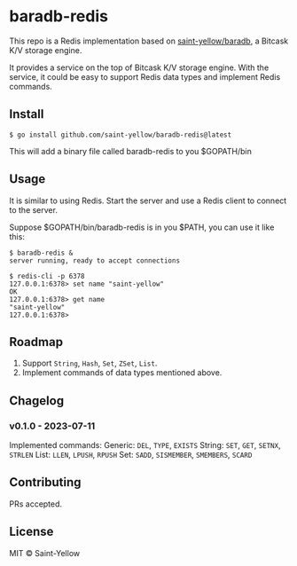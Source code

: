 # baradb-redis

This repo is a Redis implementation based on [saint-yellow/baradb](https://github.com/saint-yellow/baradb), a Bitcask K/V storage engine.

It provides a service on the top of Bitcask K/V storage engine. With the service, it could be easy to support Redis data types and implement Redis commands.

## Install

```shell 
$ go install github.com/saint-yellow/baradb-redis@latest 
```

This will add a binary file called baradb-redis to you $GOPATH/bin 

## Usage

It is similar to using Redis. Start the server and use a Redis client to connect to the server.

Suppose $GOPATH/bin/baradb-redis is in you $PATH, you can use it like this:

```
$ baradb-redis &
server running, ready to accept connections 

$ redis-cli -p 6378
127.0.0.1:6378> set name "saint-yellow"
OK
127.0.0.1:6378> get name
"saint-yellow"
127.0.0.1:6378>
```

## Roadmap 

1. Support `String`, `Hash`, `Set`, `ZSet`, `List`. 
2. Implement commands of data types mentioned above.

## Chagelog 

### v0.1.0 - 2023-07-11
Implemented commands: 
    Generic: `DEL`, `TYPE`, `EXISTS`
    String: `SET`, `GET`, `SETNX`, `STRLEN`
    List: `LLEN`, `LPUSH`, `RPUSH`
    Set: `SADD`, `SISMEMBER`, `SMEMBERS`, `SCARD`

## Contributing

PRs accepted. 

## License

MIT © Saint-Yellow 
